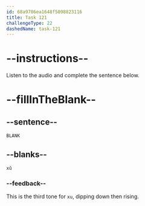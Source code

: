```yaml
---
id: 68a9786ea1648f5098823116
title: Task 121
challengeType: 22
dashedName: task-121
---
```


<!-- (Audio) A: xǔ -->

# --instructions--

Listen to the audio and complete the sentence below.

# --fillInTheBlank--

## --sentence--

`BLANK`

## --blanks--

`xǔ`

### --feedback--

This is the third tone for `xu`, dipping down then rising.
